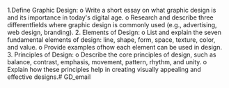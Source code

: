 1.Define Graphic Design:
o Write a short essay on what graphic design is and its importance in today's digital age.
o Research and describe three differentfields where graphic design is commonly used
(e.g., advertising, web design, branding).
2. Elements of Design:
o List and explain the seven fundamental elements of design: line, shape, form, space,
texture, color, and value.
o Provide examples ofhow each element can be used in design.
3. Principles of Design:
o Describe the core principles of design, such as balance, contrast, emphasis,
movement, pattern, rhythm, and unity.
o Explain how these principles help in creating visually appealing and effective designs.# GD_email
